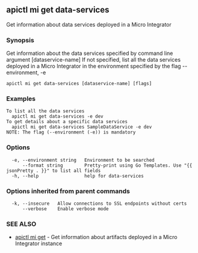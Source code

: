 ## apictl mi get data-services

Get information about data services deployed in a Micro Integrator

### Synopsis

Get information about the data services specified by command line argument [dataservice-name]
If not specified, list all the data services deployed in a Micro Integrator in the environment specified by the flag --environment, -e

```
apictl mi get data-services [dataservice-name] [flags]
```

### Examples

```
To list all the data services
  apictl mi get data-services -e dev
To get details about a specific data services
  apictl mi get data-services SampleDataService -e dev
NOTE: The flag (--environment (-e)) is mandatory
```

### Options

```
  -e, --environment string   Environment to be searched
      --format string        Pretty-print using Go Templates. Use "{{ jsonPretty . }}" to list all fields
  -h, --help                 help for data-services
```

### Options inherited from parent commands

```
  -k, --insecure   Allow connections to SSL endpoints without certs
      --verbose    Enable verbose mode
```

### SEE ALSO

* [apictl mi get](apictl_mi_get.md)	 - Get information about artifacts deployed in a Micro Integrator instance

